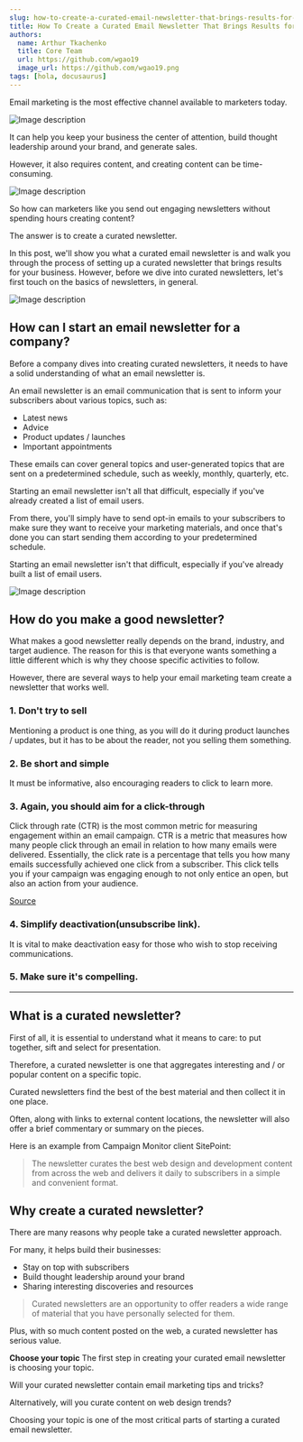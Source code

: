 ```yaml
---
slug: how-to-create-a-curated-email-newsletter-that-brings-results-for-your-business
title: How To Create a Curated Email Newsletter That Brings Results for Your Business
authors:
  name: Arthur Tkachenko
  title: Core Team
  url: https://github.com/wgao19
  image_url: https://github.com/wgao19.png
tags: [hola, docusaurus]
---
```


Email marketing is the most effective channel available to marketers today.


![Image description](https://dev-to-uploads.s3.amazonaws.com/uploads/articles/jqn1djzxaabkhlsqz9u5.png)

It can help you keep your business the center of attention, build thought leadership around your brand, and generate sales.

However, it also requires content, and creating content can be time-consuming.


![Image description](https://dev-to-uploads.s3.amazonaws.com/uploads/articles/u9h890g85nkj6flfh7q0.jpg)

So how can marketers like you send out engaging newsletters without spending hours creating content?

The answer is to create a curated newsletter.



In this post, we'll show you what a curated email newsletter is and walk you through the process of setting up a curated newsletter that brings results for your business. However, before we dive into curated newsletters, let's first touch on the basics of newsletters, in general.


![Image description](https://dev-to-uploads.s3.amazonaws.com/uploads/articles/oq9pd64gj1e49s44yjxb.png)

## How can I start an email newsletter for a company?

Before a company dives into creating curated newsletters, it needs to have a solid understanding of what an email newsletter is. 

An email newsletter is an email communication that is sent to inform your subscribers about various topics, such as:
- Latest news
- Advice
- Product updates / launches
- Important appointments

These emails can cover general topics and user-generated topics that are sent on a predetermined schedule, such as weekly, monthly, quarterly, etc.

Starting an email newsletter isn't all that difficult, especially if you've already created a list of email users. 

From there, you'll simply have to send opt-in emails to your subscribers to make sure they want to receive your marketing materials, and once that's done you can start sending them according to your predetermined schedule.

Starting an email newsletter isn't that difficult, especially if you've already built a list of email users. 


![Image description](https://dev-to-uploads.s3.amazonaws.com/uploads/articles/5uwti3h7w9yobdziau9e.jpg)

## How do you make a good newsletter?

What makes a good newsletter really depends on the brand, industry, and target audience. The reason for this is that everyone wants something a little different which is why they choose specific activities to follow.
 
However, there are several ways to help your email marketing team create a newsletter that works well.

### 1. Don't try to sell 

Mentioning a product is one thing, as you will do it during product launches / updates, but it has to be about the reader, not you selling them something.

### 2. Be short and simple 
It must be informative, also encouraging readers to click to learn more.

### 3. Again, you should aim for a click-through

Click through rate (CTR) is the most common metric for measuring engagement within an email campaign. CTR is a metric that measures how many people click through an email in relation to how many emails were delivered. Essentially, the click rate is a percentage that tells you how many emails successfully achieved one click from a subscriber. This click tells you if your campaign was engaging enough to not only entice an open, but also an action from your audience.

[Source](https://www.campaignmonitor.com/resources/knowledge-base/what-is-click-through-rate-how-can-ctr-be-calculated/) 

### 4. Simplify deactivation(unsubscribe link). 

It is vital to make deactivation easy for those who wish to stop receiving communications.

### 5. Make sure it's compelling. 

---

## What is a curated newsletter?
First of all, it is essential to understand what it means to care: to put together, sift and select for presentation.

Therefore, a curated newsletter is one that aggregates interesting and / or popular content on a specific topic. 

Curated newsletters find the best of the best material and then collect it in one place.

Often, along with links to external content locations, the newsletter will also offer a brief commentary or summary on the pieces.

Here is an example from Campaign Monitor client SitePoint:

> The newsletter curates the best web design and development content from across the web and delivers it daily to subscribers in a simple and convenient format.
 

## Why create a curated newsletter?

There are many reasons why people take a curated newsletter approach. 

For many, it helps build their businesses:

- Stay on top with subscribers
- Build thought leadership around your brand
- Sharing interesting discoveries and resources

> Curated newsletters are an opportunity to offer readers a wide range of material that you have personally selected for them.

Plus, with so much content posted on the web, a curated newsletter has serious value.

**Choose your topic**
The first step in creating your curated email newsletter is choosing your topic.

Will your curated newsletter contain email marketing tips and tricks? 

Alternatively, will you curate content on web design trends?

Choosing your topic is one of the most critical parts of starting a curated email newsletter.
